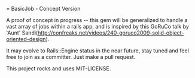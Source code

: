 = BasicJob - Concept Version

A proof of concept in progress -- this gem will be generalized to handle a vast array of jobs within a rails app, and is inspired by this GoRuCo talk by 'Aunt' Sandi(http://confreaks.net/videos/240-goruco2009-solid-object-oriented-design).

It may evolve to Rails::Engine status in the near future, stay tuned and feel free to join as a committer. Just make a pull request.

This project rocks and uses MIT-LICENSE.
